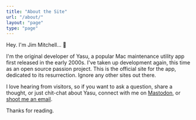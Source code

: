 ```yaml
---
title: "About the Site"
url: "/about/"
layout: "page"
type: "page"
---
```

Hey. I'm Jim Mitchell... 👋

I'm the original developer of Yasu, a popular Mac maintenance utility app first released in the early 2000s. I've taken up development again, this time as an open source passion project. This is the official site for the app, dedicated to its resurrection. Ignore any other sites out there.

I love hearing from visitors, so if you want to ask a question, share a thought, or just chit-chat about Yasu, connect with me on [Mastodon](https://social.lol/@jim), or [shoot me an email](mailto:hello@jimmitchell.dev).

Thanks for reading.
